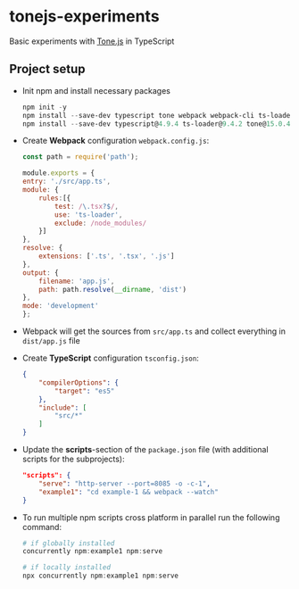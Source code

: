 # tonejs-experiments

Basic experiments with [Tone.js](https://github.com/Tonejs/Tone.js) in TypeScript

## Project setup

- Init npm and install necessary packages

    ```powershell
    npm init -y
    npm install --save-dev typescript tone webpack webpack-cli ts-loader live-server npm-run-all
    npm install --save-dev typescript@4.9.4 ts-loader@9.4.2 tone@15.0.4 webpack@5.75.0 webpack-cli@5.0.1 http-server@14.1.1 concurrently@7.6.0
    ```

- Create **Webpack** configuration `webpack.config.js`:

    ```javascript
    const path = require('path');

    module.exports = {
    entry: './src/app.ts',
    module: {
        rules:[{
            test: /\.tsx?$/,
            use: 'ts-loader',
            exclude: /node_modules/
        }]
    },
    resolve: {
        extensions: ['.ts', '.tsx', '.js']
    },
    output: {
        filename: 'app.js',
        path: path.resolve(__dirname, 'dist')
    },
    mode: 'development'
    };
    ```

- Webpack will get the sources from `src/app.ts` and collect everything in `dist/app.js` file
- Create **TypeScript** configuration `tsconfig.json`:

    ```json
    {
        "compilerOptions": {
            "target": "es5"
        },
        "include": [
            "src/*"
        ]
    }
    ```

- Update the **scripts**-section of the `package.json` file (with additional scripts for the subprojects):

    ```json
    "scripts": {
        "serve": "http-server --port=8085 -o -c-1",
        "example1": "cd example-1 && webpack --watch"
    }

- To run multiple npm scripts cross platform in parallel run the following command:

    ```powershell
    # if globally installed
    concurrently npm:example1 npm:serve

    # if locally installed
    npx concurrently npm:example1 npm:serve
    ```
